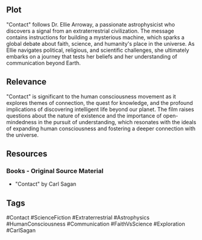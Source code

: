 ## Plot
"Contact" follows Dr. Ellie Arroway, a passionate astrophysicist who discovers a signal from an extraterrestrial civilization. The message contains instructions for building a mysterious machine, which sparks a global debate about faith, science, and humanity's place in the universe. As Ellie navigates political, religious, and scientific challenges, she ultimately embarks on a journey that tests her beliefs and her understanding of communication beyond Earth.

## Relevance
"Contact" is significant to the human consciousness movement as it explores themes of connection, the quest for knowledge, and the profound implications of discovering intelligent life beyond our planet. The film raises questions about the nature of existence and the importance of open-mindedness in the pursuit of understanding, which resonates with the ideals of expanding human consciousness and fostering a deeper connection with the universe.

## Resources

### Books - Original Source Material 
- "Contact" by Carl Sagan

## Tags 
#Contact #ScienceFiction #Extraterrestrial #Astrophysics #HumanConsciousness #Communication #FaithVsScience #Exploration #CarlSagan
